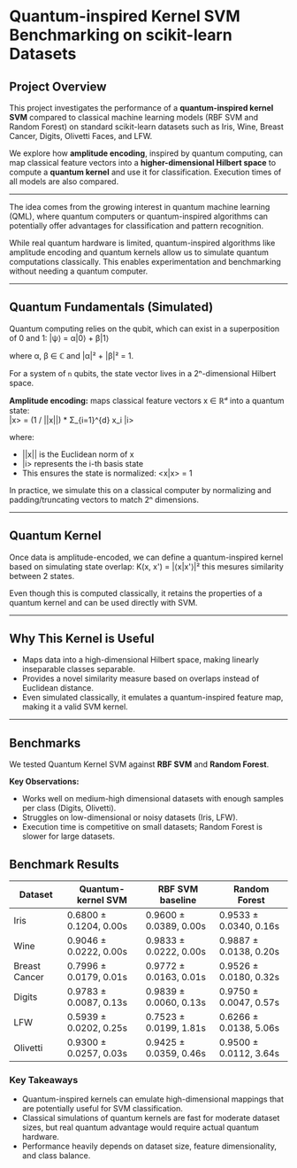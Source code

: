 # Quantum-inspired Kernel SVM Benchmarking on scikit-learn Datasets

## Project Overview

This project investigates the performance of a **quantum-inspired kernel SVM** compared to classical machine learning models (RBF SVM and Random Forest) on standard scikit-learn datasets such as Iris, Wine, Breast Cancer, Digits, Olivetti Faces, and LFW.  

We explore how **amplitude encoding**, inspired by quantum computing, can map classical feature vectors into a **higher-dimensional Hilbert space** to compute a **quantum kernel** and use it for classification. Execution times of all models are also compared.

---

The idea comes from the growing interest in quantum machine learning (QML), where quantum computers or quantum-inspired algorithms can potentially offer advantages for classification and pattern recognition.  

While real quantum hardware is limited, quantum-inspired algorithms like amplitude encoding and quantum kernels allow us to simulate quantum computations classically. This enables experimentation and benchmarking without needing a quantum computer.

---

## Quantum Fundamentals (Simulated)

Quantum computing relies on the qubit, which can exist in a superposition of 0 and 1:  |ψ⟩ = α|0⟩ + β|1⟩

where α, β ∈ ℂ and |α|² + |β|² = 1.  

For a system of `n` qubits, the state vector lives in a 2ⁿ-dimensional Hilbert space.

**Amplitude encoding:** maps classical feature vectors x ∈ ℝᵈ into a quantum state:  
|x> = (1 / ||x||) * Σ_{i=1}^{d} x_i |i>

where:
- ||x|| is the Euclidean norm of x
- |i> represents the i-th basis state
- This ensures the state is normalized: <x|x> = 1


In practice, we simulate this on a classical computer by normalizing and padding/truncating vectors to match 2ⁿ dimensions.

---

## Quantum Kernel

Once data is amplitude-encoded, we can define a quantum-inspired kernel based on simulating state overlap: K(x, x') = |⟨x|x'⟩|² this mesures similarity between 2 states.

Even though this is computed classically, it retains the properties of a quantum kernel and can be used directly with SVM.

---

## Why This Kernel is Useful

- Maps data into a high-dimensional Hilbert space, making linearly inseparable classes separable.
- Provides a novel similarity measure based on overlaps instead of Euclidean distance.
- Even simulated classically, it emulates a quantum-inspired feature map, making it a valid SVM kernel.

---

## Benchmarks

We tested Quantum Kernel SVM against **RBF SVM** and **Random Forest**.

**Key Observations:**

- Works well on medium-high dimensional datasets with enough samples per class (Digits, Olivetti).  
- Struggles on low-dimensional or noisy datasets (Iris, LFW).  
- Execution time is competitive on small datasets; Random Forest is slower for large datasets.

## Benchmark Results

| Dataset        | Quantum-kernel SVM        | RBF SVM baseline          | Random Forest             |
|----------------|--------------------------|--------------------------|---------------------------|
| Iris           | 0.6800 ± 0.1204, 0.00s   | 0.9600 ± 0.0389, 0.00s  | 0.9533 ± 0.0340, 0.16s   |
| Wine           | 0.9046 ± 0.0222, 0.00s   | 0.9833 ± 0.0222, 0.00s  | 0.9887 ± 0.0138, 0.20s   |
| Breast Cancer  | 0.7996 ± 0.0179, 0.01s   | 0.9772 ± 0.0163, 0.01s  | 0.9526 ± 0.0180, 0.32s   |
| Digits         | 0.9783 ± 0.0087, 0.13s   | 0.9839 ± 0.0060, 0.13s  | 0.9750 ± 0.0047, 0.57s   |
| LFW            | 0.5939 ± 0.0202, 0.25s   | 0.7523 ± 0.0199, 1.81s  | 0.6266 ± 0.0138, 5.06s   |
| Olivetti       | 0.9300 ± 0.0257, 0.03s   | 0.9425 ± 0.0359, 0.46s  | 0.9500 ± 0.0112, 3.64s   |



### Key Takeaways
- Quantum-inspired kernels can emulate high-dimensional mappings that are potentially useful for SVM classification.  
- Classical simulations of quantum kernels are fast for moderate dataset sizes, but real quantum advantage would require actual quantum hardware.  
- Performance heavily depends on dataset size, feature dimensionality, and class balance.




